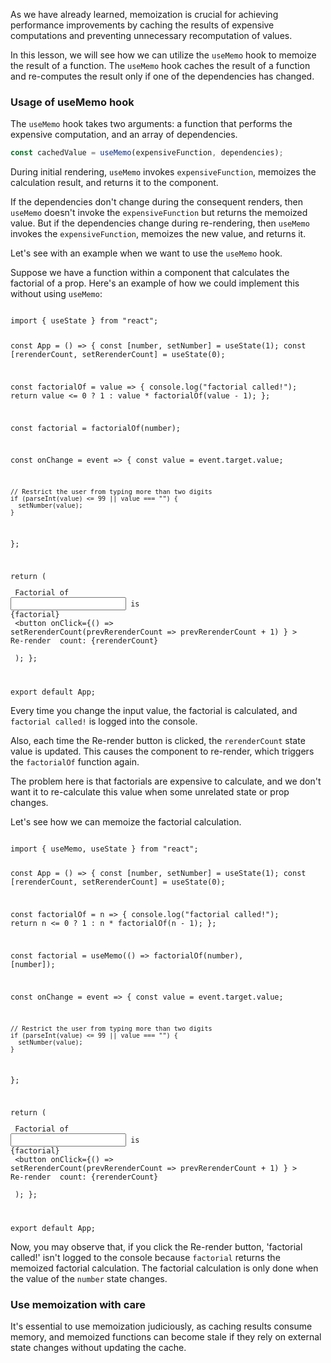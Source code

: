 As we have already learned, memoization is crucial for achieving performance improvements by caching the results of expensive computations and preventing unnecessary recomputation of values.

In this lesson, we will see how we can utilize the `useMemo` hook to memoize the result of a function. The `useMemo` hook caches the result of a function and re-computes the result only if one of the dependencies has changed.

### Usage of useMemo hook

The `useMemo` hook takes two arguments: a function that performs the expensive computation, and an array of dependencies.

```jsx
const cachedValue = useMemo(expensiveFunction, dependencies);
```

During initial rendering, `useMemo` invokes `expensiveFunction`, memoizes the calculation result, and returns it to the component.

If the dependencies don't change during the consequent renders, then `useMemo` doesn't invoke the `expensiveFunction` but returns the memoized value. But if the dependencies change during re-rendering, then `useMemo` invokes the `expensiveFunction`, memoizes the new value, and returns it.

Let's see with an example when we want to use the `useMemo` hook.

Suppose we have a function within a component that calculates the factorial of a prop. Here's an example of how we could implement this without using `useMemo`:

<codeblock language="reactjs" type="lesson" showConsole="true">
<code>
import { useState } from "react";

const App = () => {
  const [number, setNumber] = useState(1);
  const [rerenderCount, setRerenderCount] = useState(0);

  const factorialOf = value => {
    console.log("factorial called!");
    return value <= 0 ? 1 : value * factorialOf(value - 1);
  };

  const factorial = factorialOf(number);

  const onChange = event => {
    const value = event.target.value;

    // Restrict the user from typing more than two digits
    if (parseInt(value) <= 99 || value === "") {
      setNumber(value);
    }
  };

  return (
    <div>
      Factorial of
      <input type="number" value={number} onChange={onChange} />
      is {factorial}
      <div>
        <button
          onClick={() =>
            setRerenderCount(prevRerenderCount => prevRerenderCount + 1)
          }
        >
          Re-render
        </button>
        count: {rerenderCount}
      </div>
    </div>
  );
};

export default App;
</code>
</codeblock>

Every time you change the input value, the factorial is calculated, and `factorial called!` is logged into the console.

Also, each time the Re-render button is clicked, the `rerenderCount` state value is updated. This causes the component to re-render, which triggers the `factorialOf` function again.

The problem here is that factorials are expensive to calculate, and we don't want it to re-calculate this value when some unrelated state or prop changes.

Let's see how we can memoize the factorial calculation.

<codeblock language="reactjs" type="lesson" showConsole="true">
<code>
import { useMemo, useState } from "react";

const App = () => {
  const [number, setNumber] = useState(1);
  const [rerenderCount, setRerenderCount] = useState(0);

  const factorialOf = n => {
    console.log("factorial called!");
    return n <= 0 ? 1 : n * factorialOf(n - 1);
  };

  const factorial = useMemo(() => factorialOf(number), [number]);

  const onChange = event => {
    const value = event.target.value;

    // Restrict the user from typing more than two digits
    if (parseInt(value) <= 99 || value === "") {
      setNumber(value);
    }
  };

  return (
    <div>
      Factorial of
      <input type="number" value={number} onChange={onChange} />
      is {factorial}
      <div>
        <button
          onClick={() =>
            setRerenderCount(prevRerenderCount => prevRerenderCount + 1)
          }
        >
          Re-render
        </button>
        count: {rerenderCount}
      </div>
    </div>
  );
};

export default App;
</code>
</codeblock>

Now, you may observe that, if you click the Re-render button, 'factorial called!' isn't logged to the console because `factorial` returns the memoized factorial calculation. The factorial calculation is only done when the value of the `number` state changes.

### Use memoization with care

It's essential to use memoization judiciously, as caching results consume memory, and memoized functions can become stale if they rely on external state changes without updating the cache.
